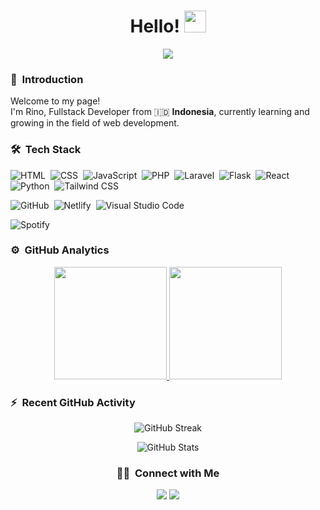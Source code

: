 <h1 align="center">Hello! <img src="https://media.giphy.com/media/TEnXkcsHrP4YedChhA/giphy.gif" width="35"></h1>
<p align="center">
  <a href="https://github.com/rinoodev"><img src="https://readme-typing-svg.herokuapp.com?lines=Fullstack+Developer;Web%20|%20React%20|%20Flask;Still%20Learning%20And%20Exploring&center=true&width=500&height=50"></a>
</p>

### 🙌 &nbsp;Introduction

<p>Welcome to my page! </br> I'm Rino, Fullstack Developer from 🇮🇩 <b>Indonesia</b>, currently learning and growing in the field of web development.</p> 

### 🛠 &nbsp;Tech Stack

![HTML](https://img.shields.io/badge/-HTML-05122A?style=flat&logo=HTML5)&nbsp;
![CSS](https://img.shields.io/badge/-CSS-05122A?style=flat&logo=CSS3&logoColor=1572B6)&nbsp;
![JavaScript](https://img.shields.io/badge/-JavaScript-05122A?style=flat&logo=javascript)&nbsp;
![PHP](https://img.shields.io/badge/-PHP-05122A?style=flat&logo=php&logoColor=00599C)&nbsp;
![Laravel](https://img.shields.io/badge/-Laravel-05122A?style=flat&logo=laravel&logoColor=red)&nbsp;
![Flask](https://img.shields.io/badge/-Flask-05122A?style=flat&logo=flask)&nbsp;
![React](https://img.shields.io/badge/-React-05122A?style=flat&logo=react)&nbsp;
![Python](https://img.shields.io/badge/-Python-05122A?style=flat&logo=python)&nbsp;
![Tailwind CSS](https://img.shields.io/badge/-Tailwind-05122A?style=flat&logo=tailwind-css)&nbsp;

![GitHub](https://img.shields.io/badge/-GitHub-05122A?style=flat&logo=github)&nbsp;
![Netlify](https://img.shields.io/badge/-Netlify-05122A?style=flat&logo=netlify)&nbsp;
![Visual Studio Code](https://img.shields.io/badge/-Visual%20Studio%20Code-05122A?style=flat&logo=visual-studio-code&logoColor=007ACC)&nbsp;

![Spotify](https://img.shields.io/badge/Spotify-%23000000.svg?style=flat&logo=spotify&logoColor=white)

### ⚙️ &nbsp;GitHub Analytics

<p align="center">
<a href="https://github.com/rinoodev">
  <img height="180em" src="https://github-readme-stats-eight-theta.vercel.app/api?username=rinoodev&show_icons=true&theme=algolia&include_all_commits=true&count_private=true"/>
  <img height="180em" src="https://github-readme-stats-eight-theta.vercel.app/api/top-langs/?username=rinoodev&layout=compact&langs_count=8&theme=algolia&include_all_commits=true&count_private=true"/>
</a>
</p>

### ⚡ &nbsp;Recent GitHub Activity

<p align="center">
  <img src="https://github-readme-streak-stats.herokuapp.com?user=rinoodev&theme=dark&hide_border=true" alt="GitHub Streak"/>
</p>

<p align="center">
  <img src="https://github-readme-stats.vercel.app/api?username=rinoodev&show_icons=true&theme=radical" alt="GitHub Stats"/>
</p>
  
<h3 align="center">🤝🏻 &nbsp;Connect with Me</h3>

<p align="center">
<a href="mailto:satyaari647@gmail.com"><img src="https://img.shields.io/badge/-satyaari647@gmail.com-D14836?style=flat&logo=Gmail&logoColor=white"/></a>
<a href="https://www.instagram.com/rnowjyo_/"><img src="https://img.shields.io/badge/-@rnowjyo__-E4405F?style=flat&logo=Instagram&logoColor=white"/></a>
</p>

